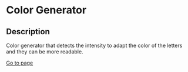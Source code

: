 # Color Generator

## Description

Color generator that detects the intensity to adapt the color of the letters and they can be more readable.

[Go to page](https://cristian-velazquez-neva.github.io/color-generator/)
